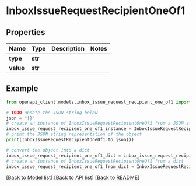 # InboxIssueRequestRecipientOneOf1


## Properties

Name | Type | Description | Notes
------------ | ------------- | ------------- | -------------
**type** | **str** |  | 
**value** | **str** |  | 

## Example

```python
from openapi_client.models.inbox_issue_request_recipient_one_of1 import InboxIssueRequestRecipientOneOf1

# TODO update the JSON string below
json = "{}"
# create an instance of InboxIssueRequestRecipientOneOf1 from a JSON string
inbox_issue_request_recipient_one_of1_instance = InboxIssueRequestRecipientOneOf1.from_json(json)
# print the JSON string representation of the object
print(InboxIssueRequestRecipientOneOf1.to_json())

# convert the object into a dict
inbox_issue_request_recipient_one_of1_dict = inbox_issue_request_recipient_one_of1_instance.to_dict()
# create an instance of InboxIssueRequestRecipientOneOf1 from a dict
inbox_issue_request_recipient_one_of1_from_dict = InboxIssueRequestRecipientOneOf1.from_dict(inbox_issue_request_recipient_one_of1_dict)
```
[[Back to Model list]](../README.md#documentation-for-models) [[Back to API list]](../README.md#documentation-for-api-endpoints) [[Back to README]](../README.md)


